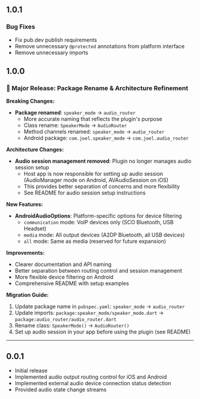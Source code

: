## 1.0.1

### Bug Fixes
- Fix pub.dev publish requirements
- Remove unnecessary `@protected` annotations from platform interface
- Remove unnecessary imports

## 1.0.0

### 🎉 Major Release: Package Rename & Architecture Refinement

**Breaking Changes:**
- **Package renamed**: `speaker_mode` → `audio_router`
  - More accurate naming that reflects the plugin's purpose
  - Class rename: `SpeakerMode` → `AudioRouter`
  - Method channels renamed: `speaker_mode` → `audio_router`
  - Android package: `com.joel.speaker_mode` → `com.joel.audio_router`

**Architecture Changes:**
- **Audio session management removed**: Plugin no longer manages audio session setup
  - Host app is now responsible for setting up audio session (AudioManager mode on Android, AVAudioSession on iOS)
  - This provides better separation of concerns and more flexibility
  - See README for audio session setup instructions

**New Features:**
- **AndroidAudioOptions**: Platform-specific options for device filtering
  - `communication` mode: VoIP devices only (SCO Bluetooth, USB Headset)
  - `media` mode: All output devices (A2DP Bluetooth, all USB devices)
  - `all` mode: Same as media (reserved for future expansion)

**Improvements:**
- Clearer documentation and API naming
- Better separation between routing control and session management
- More flexible device filtering on Android
- Comprehensive README with setup examples

**Migration Guide:**
1. Update package name in `pubspec.yaml`: `speaker_mode` → `audio_router`
2. Update imports: `package:speaker_mode/speaker_mode.dart` → `package:audio_router/audio_router.dart`
3. Rename class: `SpeakerMode()` → `AudioRouter()`
4. Set up audio session in your app before using the plugin (see README)

---

## 0.0.1

- Initial release
- Implemented audio output routing control for iOS and Android
- Implemented external audio device connection status detection
- Provided audio state change streams
